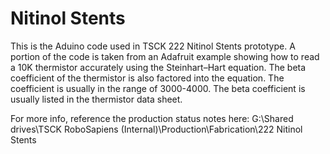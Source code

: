 # Nitinol Stents
This is the Aduino code used in TSCK 222 Nitinol Stents prototype.  A portion of the code 
is taken from an Adafruit example showing how to read a 10K thermistor accurately using the Steinhart–Hart equation.
The beta coefficient of the thermistor is also factored into the equation.  The coefficient is usually in the range of 
3000-4000.  The beta coefficient is usually listed in the thermistor data sheet.

For more info, reference the production status notes here:
G:\Shared drives\TSCK RoboSapiens (Internal)\Production\Fabrication\222 Nitinol Stents
